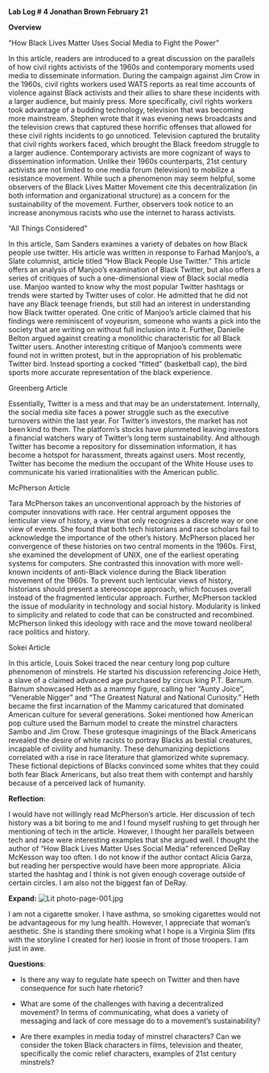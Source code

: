 **Lab Log # 4 Jonathan Brown February 21**

**Overview**

 “How Black Lives Matter Uses Social Media to Fight the Power”

In this article, readers are introduced to a great discussion on the parallels of how civil rights activists of the 1960s and contemporary moments used media to disseminate information. During the campaign against Jim Crow in the 1960s, civil rights workers used WATS reports as real time accounts of violence against Black activists and their allies to share these incidents with a larger audience, but mainly press. More specifically, civil rights workers took advantage of a budding technology, television that was becoming more mainstream. Stephen wrote that it was evening news broadcasts and the television crews that captured these horrific offenses that allowed for these civil rights incidents to go unnoticed. Television captured the brutality that civil rights workers faced, which brought the Black freedom struggle to a larger audience. Contemporary activists are more cognizant of ways to dissemination information. Unlike their 1960s counterparts, 21st century activists are not limited to one media forum (television) to mobilize a resistance movement. While such a phenomenon may seem helpful, some observers of the Black Lives Matter Movement cite this decentralization (in both information and organizational structure) as a concern for the sustainability of the movement. Further, observers took notice to an increase anonymous racists who use the internet to harass activists.

“All Things Considered”

In this article, Sam Sanders examines a variety of debates on how Black people use twitter. His article was written in response to Farhad Manjoo’s, a Slate columnist, article titled “How Black People Use Twitter.” This article offers an analysis of Manjoo’s examination of Black Twitter, but also offers a series of critiques of such a one-dimensional view of Black social media use. Manjoo wanted to know why the most popular Twitter hashtags or trends were started by Twitter uses of color. He admitted that he did not have any Black teenage friends, but still had an interest in understanding how Black twitter operated. One critic of Manjoo’s article claimed that his findings were reminiscent of voyeurism, someone who wants a pick into the society that are writing on without full inclusion into it. Further, Danielle Belton argued against creating a monolithic characteristic for all Black Twitter users. Another interesting critique of Manjoo’s comments were found not in written protest, but in the appropriation of his problematic Twitter bird. Instead sporting a cocked “fitted” (basketball cap), the bird sports more accurate representation of the black experience. 

Greenberg Article

Essentially, Twitter is a mess and that may be an understatement. Internally, the social media site faces a power struggle such as the executive turnovers within the last year. For Twitter’s investors, the market has not been kind to them. The platform’s stocks have plummeted leaving investors a financial watchers wary of Twitter’s long term sustainability. And although Twitter has become a repository for dissemination information, it has become a hotspot for harassment, threats against users. Most recently, Twitter has become the medium the occupant of the White House uses to communicate his varied irrationalities with the American public. 

McPherson Article

Tara McPherson takes an unconventional approach by the histories of computer innovations with race. Her central argument opposes the lenticular view of history, a view that only recognizes a discrete way or one view of events. She found that both tech historians and race scholars fail to acknowledge the importance of the other’s history. McPherson placed her convergence of these histories on two central moments in the 1960s. First, she examined the development of UNIX, one of the earliest operating systems for computers. She contrasted this innovation with more well-known incidents of anti-Black violence during the Black liberation movement of the 1960s. To prevent such lenticular views of history, historians should present a stereoscope approach, which focuses overall instead of the fragmented lenticular approach. Further, McPherson tackled the issue of modularity in technology and social history. Modularity is linked to simplicity and related to code that can be constructed and recombined. McPherson linked this ideology with race and the move toward neoliberal race politics and history. 

Sokei Article

In this article, Louis Sokei traced the near century long pop culture phenomenon of minstrels. He started his discussion referencing Joice Heth, a slave of a claimed advanced age purchased by circus king P.T. Barnum. Barnum showcased Heth as a mammy figure, calling her “Aunty Joice”, “Venerable Nigger” and “The Greatest Natural and National Curiosity.” Heth became the first incarnation of the Mammy caricatured that dominated American culture for several generations. Sokei mentioned how American pop culture used the Barnum model to create the minstrel characters Sambo and Jim Crow. These grotesque imaginings of the Black Americans revealed the desire of white racists to portray Blacks as bestial creatures, incapable of civility and humanity. These dehumanizing depictions correlated with a rise in race literature that glamorized white supremacy. These fictional depictions of Blacks convinced some whites that they could both fear Black Americans, but also treat them with contempt and harshly because of a perceived lack of humanity.

**Reflection**:
 
I would have not willingly read McPherson’s article. Her discussion of tech history was a bit boring to me and I found myself rushing to get through her mentioning of tech in the article. However, I thought her parallels between tech and race were interesting examples that she argued well. I thought the author of “How Black Lives Matter Uses Social Media” referenced DeRay McKesson way too often. I do not know if the author contact Alicia Garza, but reading her perspective would have been more appropriate. Alicia started the hashtag and I think is not given enough coverage outside of certain circles. I am also not the biggest fan of DeRay. 

**Expand:**
![](https://lh3.googleusercontent.com/-2OUnwdrVPCM/WKyKDLQpjiI/AAAAAAAAAZU/ZyoSxr5LjK893TOZWwMccQeV_bBQvZdmgCLcB/s0/Lit+photo-page-001.jpg "Lit photo-page-001.jpg")

I am not a cigarette smoker. I have asthma, so smoking cigarettes would not be advantageous for my lung health. However, I appreciate that woman’s aesthetic. She is standing there smoking what I hope is a Virginia Slim (fits with the storyline I created for her) loosie in front of those troopers. I am just in awe.

**Questions**:

* Is there any way to regulate hate speech on Twitter and then have consequence for such hate rhetoric?

* What are some of the challenges with having a decentralized movement? In terms of communicating, what does a variety of messaging and lack of core message do to a movement’s sustainability?

* Are there examples in media today of minstrel characters? Can we consider the token Black characters in films, television and theater, specifically the comic relief characters, examples of 21st century minstrels? 
